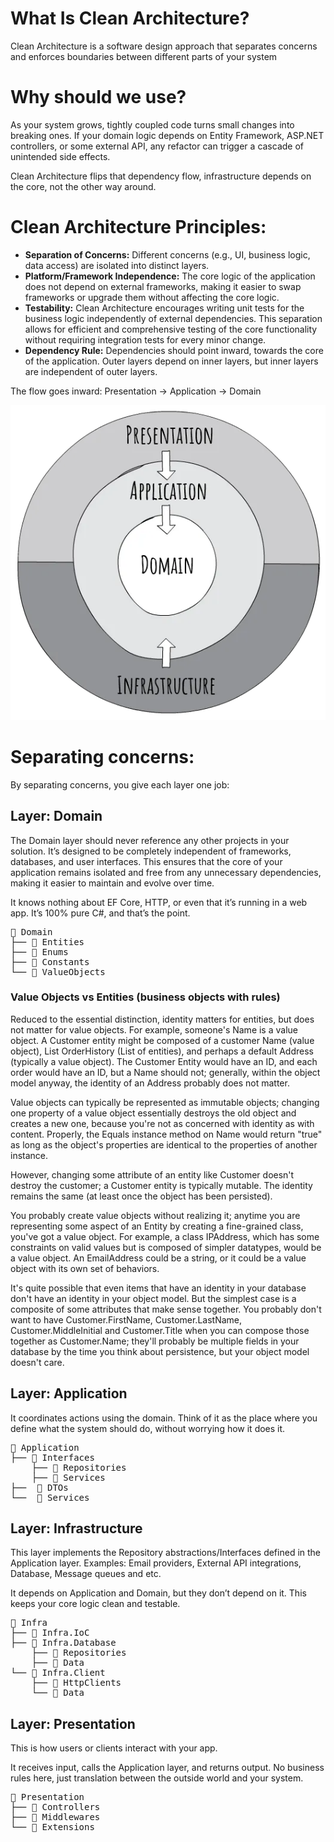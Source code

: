 # What Is Clean Architecture?

Clean Architecture is a software design approach that separates concerns and enforces boundaries between different parts of your system

# Why should we use?

As your system grows, tightly coupled code turns small changes into breaking ones. If your domain logic depends on Entity Framework, ASP.NET controllers, or some external API, any refactor can trigger a cascade of unintended side effects.

Clean Architecture flips that dependency flow, infrastructure depends on the core, not the other way around.

# Clean Architecture Principles:

- **Separation of Concerns:** Different concerns (e.g., UI, business logic, data access) are isolated into distinct layers.
- **Platform/Framework Independence:** The core logic of the application does not depend on external frameworks, making it easier to swap frameworks or upgrade them without affecting the core logic.
- **Testability:** Clean Architecture encourages writing unit tests for the business logic independently of external dependencies. This separation allows for efficient and comprehensive testing of the core functionality without requiring integration tests for every minor change.
- **Dependency Rule:** Dependencies should point inward, towards the core of the application. Outer layers depend on inner layers, but inner layers are independent of outer layers.

The flow goes inward: Presentation → Application → Domain

![alt text](cleanarchitecture.png)

# Separating concerns:

By separating concerns, you give each layer one job:

## Layer: Domain 

The Domain layer should never reference any other projects in your solution. It’s designed to be completely independent of frameworks, databases, and user interfaces. This ensures that the core of your application remains isolated and free from any unnecessary dependencies, making it easier to maintain and evolve over time.

It knows nothing about EF Core, HTTP, or even that it’s running in a web app. It’s 100% pure C#, and that’s the point.

<pre>
📁 Domain
├── 📁 Entities
├── 📁 Enums
├── 📁 Constants
└── 📁 ValueObjects
</pre>

### Value Objects vs Entities (business objects with rules)

Reduced to the essential distinction, identity matters for entities, but does not matter for value objects. For example, someone's Name is a value object. A Customer entity might be composed of a customer Name (value object), List<Order> OrderHistory (List of entities), and perhaps a default Address (typically a value object). The Customer Entity would have an ID, and each order would have an ID, but a Name should not; generally, within the object model anyway, the identity of an Address probably does not matter.

Value objects can typically be represented as immutable objects; changing one property of a value object essentially destroys the old object and creates a new one, because you're not as concerned with identity as with content. Properly, the Equals instance method on Name would return "true" as long as the object's properties are identical to the properties of another instance.

However, changing some attribute of an entity like Customer doesn't destroy the customer; a Customer entity is typically mutable. The identity remains the same (at least once the object has been persisted).

You probably create value objects without realizing it; anytime you are representing some aspect of an Entity by creating a fine-grained class, you've got a value object. For example, a class IPAddress, which has some constraints on valid values but is composed of simpler datatypes, would be a value object. An EmailAddress could be a string, or it could be a value object with its own set of behaviors.

It's quite possible that even items that have an identity in your database don't have an identity in your object model. But the simplest case is a composite of some attributes that make sense together. You probably don't want to have Customer.FirstName, Customer.LastName, Customer.MiddleInitial and Customer.Title when you can compose those together as Customer.Name; they'll probably be multiple fields in your database by the time you think about persistence, but your object model doesn't care.

## Layer: Application

It coordinates actions using the domain. Think of it as the place where you define what the system should do, without worrying how it does it.

<pre>
📁 Application
├── 📁 Interfaces
    ├── 📁 Repositories
    ├── 📁 Services
├──  📁 DTOs
└──  📁 Services
</pre>

## Layer: Infrastructure

This layer implements the Repository abstractions/Interfaces defined in the Application layer.
Examples: Email providers, External API integrations, Database, Message queues and etc.

It depends on Application and Domain, but they don’t depend on it. This keeps your core logic clean and testable.

<pre>
📁 Infra
├── 📁 Infra.IoC
├── 📁 Infra.Database
    ├── 📁 Repositories
    ├── 📁 Data
└── 📁 Infra.Client
    ├── 📁 HttpClients
    └── 📁 Data
</pre>

## Layer: Presentation

This is how users or clients interact with your app.

It receives input, calls the Application layer, and returns output. No business rules here, just translation between the outside world and your system.

<pre>
📁 Presentation
├── 📁 Controllers
├── 📁 Middlewares
└── 📁 Extensions
</pre>